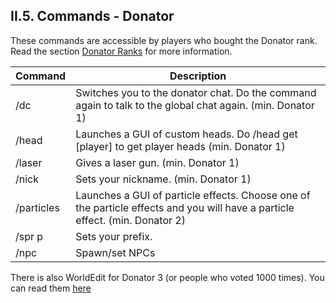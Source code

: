 <h2>II.5. Commands - Donator</h2>

These commands are accessible by players who bought the Donator rank. Read the section [Donator Ranks](/things/donator.md) for more information.

| Command | Description |
| --- | --- |
| /dc | Switches you to the donator chat. Do the command again to talk to the global chat again.  (min. Donator 1)
| /head | Launches a GUI of custom heads. Do /head get [player] to get player heads (min. Donator 1)
| /laser | Gives a laser gun. (min. Donator 1)
| /nick | Sets your nickname. (min. Donator 1)
| /particles | Launches a GUI of particle effects. Choose one of the particle effects and you will have a particle effect. (min. Donator 2)
| /spr p | Sets your prefix.
| /npc | Spawn/set NPCs

There is also WorldEdit for Donator 3 (or people who voted 1000 times). You can read them [here](http://wiki.sk89q.com/wiki/WorldEdit)
